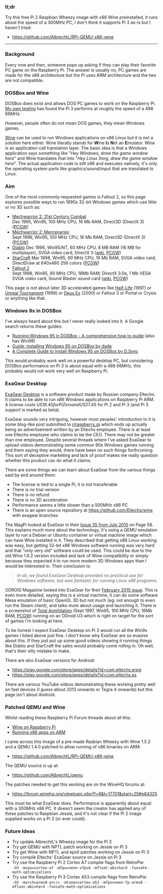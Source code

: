 ### tl;dr

Try this free Pi 2 Raspbian Wheezy image with x86 Wine preinstalled, it runs about the speed of a 300MHz PC, I don't think it supports Pi 3 as-is but I haven't tried:

* https://github.com/AlbrechtL/RPi-QEMU-x86-wine

----

### Background

Every now and then, someone pops up asking if they can play their favorite PC game on the Raspberry Pi. The answer is usually no, PC games are made for the x86 architecture but the Pi uses ARM architecture and the two are not compatible.

### DOSBox and Wine

DOSBox does exist and allows DOS PC games to work on the Raspberry Pi. [My own testing](https://www.complang.tuwien.ac.at/misc/doombench.html) has found the Pi 3 performs at roughly the speed of a 486 66MHz.

However, people often do not mean DOS games, they mean Windows games.

[Wine](https://www.winehq.org/) can be used to run Windows applications on x86 Linux but it is not a solution here either. Wine literally stands for **W**ine **I**s **N**ot an **E**mulator. Wine is an application call translation layer. The basic idea is that a Windows application says something like "*Hey Windows, draw the game window here*" and Wine translates that into "*Hey Linux Xorg, draw the game window here*". The actual application code is still x86 and executes natively, it's only the operating system parts like graphics/sound/input that are translated to Linux.

### Aim

One of the most commonly-requested games is Fallout 2, so this page explores possible ways to run 1990s 32-bit Windows games which use little or no 3D such as:

* [Mechwarrior 2: 31st Century Combat](https://en.wikipedia.org/wiki/MechWarrior_2:_31st_Century_Combat)    
  Dec 1995, Win95, 100 MHz CPU, 16 Mb RAM, Direct3D (DirectX 3) ([PCGW](http://pcgamingwiki.com/wiki/MechWarrior_2:_31st_Century_Combat))
* [Mechwarrior 2: Mercenaries](https://en.wikipedia.org/wiki/MechWarrior_2:_Mercenaries)  
  Sept 1996, Win95, 100 MHz CPU, 16 Mb RAM, Direct3D (DirectX 3) ([PCGW](http://pcgamingwiki.com/wiki/MechWarrior_2:_Mercenaries))
* [Diablo](https://en.wikipedia.org/wiki/Diablo_(video_game))  
  Dec 1996, Win95/NT, 60 MHz CPU, 8 MB RAM (16 MB for multiplayer), SVGA video card, DirectX 3 ([wiki](http://www.diablowiki.net/Diablo_I), [PCGW](http://pcgamingwiki.com/wiki/Diablo))
* [StarCraft](https://en.wikipedia.org/wiki/StarCraft_(video_game))  
  Mar 1998, Win95, 90 MHz CPU, 16 Mb RAM, SVGA video card, DirectDraw at 640x480 256 colors ([PCGW](http://pcgamingwiki.com/wiki/StarCraft))
* [Fallout 2](https://en.wikipedia.org/wiki/Fallout_2)  
  Sept 1998, Win95, 90 MHz CPU, 16Mb RAM; DirectX 3.0a, 1 Mb VESA SVGA video card, Sound Blaster sound card ([wiki](http://fallout.wikia.com/wiki/Fallout_2), [PCGW](http://pcgamingwiki.com/wiki/Fallout_2)) 

This page is *not* about later 3D accelerated games like [Half-Life](https://en.wikipedia.org/wiki/Half-Life_(video_game)) (1997) or [Unreal Tournament](https://en.wikipedia.org/wiki/Unreal_Tournament) (1999) or [Deus Ex](https://en.wikipedia.org/wiki/Deus_Ex) (2000) or Fallout 3 or Portal or Crysis or anything like that.

### Windows 9x in DOSBox

I've always heard about this but I never really looked into it. A Google search returns these guides:

* [Running Windows 95 in DOSBox - A comprehensive how to guide](http://dosbox95.darktraveler.com/) (also has Win98)
* [Guide: installing Windows 95 on DOSBox by dada](https://docs.google.com/document/d/1hvgFvAYjPG93h-Avun3sprvZX2GfkRhl4YJBT15FTx0/edit)
* [A Complete Guide to Install Windows 95 on DOSBox by D.Sync](http://dsync.blogspot.com/2014/03/a-complete-guide-to-install-windows-95.html)

This would probably work well on a powerful desktop PC, but considering DOSBox performance on Pi 3 is about equal with a 486 66MHz, this probably would not work very well on Raspberry Pi.

### ExaGear Desktop

[ExaGear Desktop](https://eltechs.com/product/exagear-desktop/) is a software product made by Russian company Eltechs. It claims to be able to run x86 Windows applications on Raspberry Pi ARM. A license costs US$16.45 for Pi Zero and US$27.45 for Pi 2 and Pi 3 (and Pi 3 support is marked as beta).

ExaGear sounds very intriguing, however most peoples' introduction to it is some blog-like post submitted to [r/raspberry_pi](https://www.reddit.com/r/raspberry_pi/) which ends up actually being an advertisement written by an Eltechs employee. There is at least one Eltechs employee who claims to be the CEO. There may not be greater than one employee. Despite several threads where I've asked ExaGear to upload videos demonstrating some common 90s Windows games running and them saying they would, there have been no such things forthcoming. This sort of deceptive marketing and lack of proof makes me really question whether this product can do what it claims.

There are some things we can learn about ExaGear from the various things said by and around them:

* The license is tied to a single Pi, it is not transferable
* There is no trial version
* There is no refund
* There is no 3D acceleration
* Performance seems a little slower than a 500MHz x86 PC
* There is an open source repository at https://github.com/Eltechs/wine with exagear branches

The MagPi looked at ExaGear in their [Issue 35 from July 2015](https://www.raspberrypi.org/magpi/issues/35/) on Page 58. This explains much more about the technology, it's using a QEMU emulation layer to run a Debian or Ubuntu container or virtual machine image which can have Wine installed in it. They described that getting x86 Linux working was easy, but getting 32-bit x86 Windows software running was very hard and that "only very old" software could be used. This could be due to the old Wine 1.6.2 version included and lack of Wine compatibility or simply because they expected it to run more modern 3D Windows apps than I would be interested in. Their conclusion is:

> *In all, we found ExaGear Desktop provided no practical use for Windows software, but was fantastic for running Linux x86 programs.*

ODROID Magazine looked into ExaGear for their [February 2015 issue](http://forum.odroid.com/viewtopic.php?f=74&t=5085#p70712). This is even more detailed, saying this is a virtual machine, it can do some software Mesa emulation of basic OpenGL 3D but not much (eg: not enough to even run the Steam client), and talks more about usage and launching it. There is a screenshot of [Total Annihilation](https://en.wikipedia.org/wiki/Total_Annihilation) (Sept 1997, Win95, 100 MHz CPU, 16Mb RAM, [PCGW](http://pcgamingwiki.com/wiki/Total_Annihilation)) running on an ODroid U3 which is right on target for the sort of games I'm looking at here.

To be honest I expect ExaGear Desktop on Pi 3 would run all the Win9x games I listed above just fine. I don't know why ExaGear are so evasive about this. If they just put up some good videos showing it running things like Diablo and StarCraft the sales would probably come rolling in. Oh well, that's their silly mistake to make.

There are also ExaGear versions for Android:

* https://play.google.com/store/apps/details?id=com.eltechs.erpg
* https://play.google.com/store/apps/details?id=com.eltechs.es

There are various YouTube videos demonstrating these working pretty well on fast devices (I guess about 2013 onwards or Tegra 4 onwards) but this page isn't about Android.

### Patched QEMU and Wine

Whilst reading these Raspberry Pi Forum threads about all this:

* [Wine on Raspberry Pi](https://www.raspberrypi.org/forums/viewtopic.php?f=41&t=12727)
* [Running x86 apps on ARM](https://www.raspberrypi.org/forums/viewtopic.php?f=63&t=111858)

I came across this image of a pre-made Rasbian Wheezy with Wine 1.5.2 and a QEMU 1.4.0 patched to allow running of x86 binaries on ARM:

* https://github.com/AlbrechtL/RPi-QEMU-x86-wine

The QEMU source is up at:

* https://github.com/AlbrechtL/qemu

The patches needed to get this working are on the WineHQ forums at:

* https://forum.winehq.org/viewtopic.php?f=8&t=17701&start=25#p84325

This must be what ExaGear does. Performance is apparently about equal with a 300MHz x86 PC. It doesn't seem the creator has applied any of these patches to Raspbian Jessie, and it's not clear if the Pi 2 image supplied works on a Pi 3 (or ever could).

### Future Ideas

* Try update AlbrechtL's Wheezy image for the Pi 3
* Try get QEMU with NPTL patch working on Jessie on Pi 3
* Try get Wine with NPTL and epoll patches working on Jessie on Pi 3
* Try compile Eltechs' ExaGear source on Jessie on Pi 3
* Try use the Raspberry Pi 2 Cortex A7 compile flags from RetroPie:  
  `-O3 -mcpu=cortex-a7 -mfpu=neon-vfpv4 -mfloat-abi=hard -funsafe-math-optimizations`
* Try use the Raspberry Pi 3 Cortex A53 compile flags from RetroPie:  
  `-O3 -march=armv8-a+crc -mtune=cortex-a53 -mfpu=neon-fp-armv8 -mfloat-abi=hard -funsafe-math-optimizations`